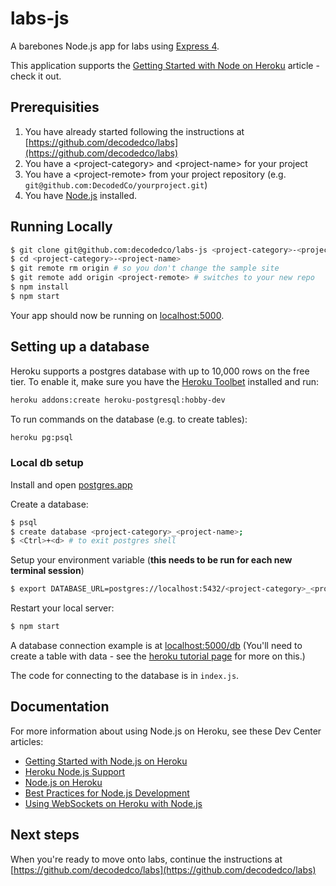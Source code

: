 # labs-js

A barebones Node.js app for labs using [Express 4](http://expressjs.com/).

This application supports the [Getting Started with Node on Heroku](https://devcenter.heroku.com/articles/getting-started-with-nodejs) article - check it out.

## Prerequisities

1. You have already started following the instructions at [https://github.com/decodedco/labs](https://github.com/decodedco/labs)
2. You have a \<project-category\> and \<project-name\> for your project
2. You have a \<project-remote\> from your project repository (e.g. `git@github.com:DecodedCo/yourproject.git`)
1. You have [Node.js](http://nodejs.org/) installed.

## Running Locally

```sh
$ git clone git@github.com:decodedco/labs-js <project-category>-<project-name>
$ cd <project-category>-<project-name>
$ git remote rm origin # so you don't change the sample site
$ git remote add origin <project-remote> # switches to your new repo
$ npm install
$ npm start
```

Your app should now be running on [localhost:5000](http://localhost:5000/).

## Setting up a database

Heroku supports a postgres database with up to 10,000 rows on the free tier. To enable it, make sure you have the [Heroku Toolbet](https://toolbelt.heroku.com/) installed and run:

```sh
heroku addons:create heroku-postgresql:hobby-dev
```

To run commands on the database (e.g. to create tables):
```sh
heroku pg:psql
```

### Local db setup

Install and open [postgres.app](http://postgresapp.com/)

Create a database:

```sh
$ psql
$ create database <project-category>_<project-name>;
$ <Ctrl>+<d> # to exit postgres shell
```

Setup your environment variable (**this needs to be run for each new terminal session**)

```sh
$ export DATABASE_URL=postgres://localhost:5432/<project-category>_<project-name>
```

Restart your local server:

```sh
$ npm start
```

A database connection example is at [localhost:5000/db](http://localhost:5000/db) (You'll need to create a table with data - see the [heroku tutorial page](https://devcenter.heroku.com/articles/getting-started-with-nodejs#provision-a-database) for more on this.)

The code for connecting to the database is in `index.js`.

## Documentation

For more information about using Node.js on Heroku, see these Dev Center articles:

- [Getting Started with Node.js on Heroku](https://devcenter.heroku.com/articles/getting-started-with-nodejs)
- [Heroku Node.js Support](https://devcenter.heroku.com/articles/nodejs-support)
- [Node.js on Heroku](https://devcenter.heroku.com/categories/nodejs)
- [Best Practices for Node.js Development](https://devcenter.heroku.com/articles/node-best-practices)
- [Using WebSockets on Heroku with Node.js](https://devcenter.heroku.com/articles/node-websockets)

## Next steps

When you're ready to move onto labs, continue the instructions at [https://github.com/decodedco/labs](https://github.com/decodedco/labs)